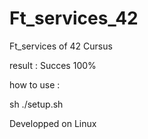 # Ft_services_42

Ft_services of 42 Cursus

result : Succes 100%

how to use :

sh ./setup.sh

Developped on Linux
